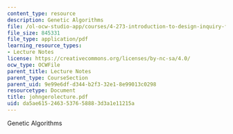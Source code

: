 ```yaml
---
content_type: resource
description: Genetic Algorithms
file: /ol-ocw-studio-app/courses/4-273-introduction-to-design-inquiry-fall-2001/da5ae6152463537658883d3a1e11215a_johngerolecture.pdf
file_size: 845331
file_type: application/pdf
learning_resource_types:
- Lecture Notes
license: https://creativecommons.org/licenses/by-nc-sa/4.0/
ocw_type: OCWFile
parent_title: Lecture Notes
parent_type: CourseSection
parent_uid: 9e99e6df-d344-b2f3-32e1-8e99013c0298
resourcetype: Document
title: johngerolecture.pdf
uid: da5ae615-2463-5376-5888-3d3a1e11215a
---
```

Genetic Algorithms